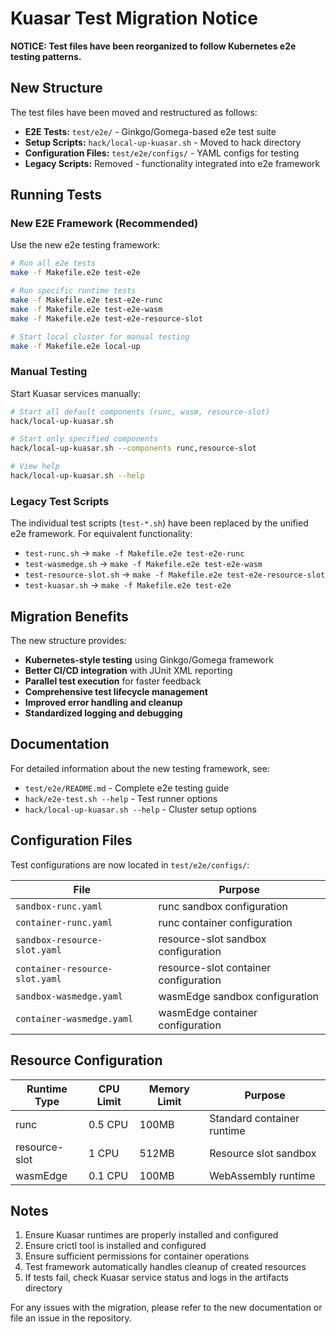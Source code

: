 # Kuasar Test Migration Notice

**NOTICE: Test files have been reorganized to follow Kubernetes e2e testing patterns.**

## New Structure

The test files have been moved and restructured as follows:

- **E2E Tests:** `test/e2e/` - Ginkgo/Gomega-based e2e test suite
- **Setup Scripts:** `hack/local-up-kuasar.sh` - Moved to hack directory
- **Configuration Files:** `test/e2e/configs/` - YAML configs for testing
- **Legacy Scripts:** Removed - functionality integrated into e2e framework

## Running Tests

### New E2E Framework (Recommended)

Use the new e2e testing framework:

```bash
# Run all e2e tests
make -f Makefile.e2e test-e2e

# Run specific runtime tests
make -f Makefile.e2e test-e2e-runc
make -f Makefile.e2e test-e2e-wasm
make -f Makefile.e2e test-e2e-resource-slot

# Start local cluster for manual testing
make -f Makefile.e2e local-up
```

### Manual Testing

Start Kuasar services manually:

```bash
# Start all default components (runc, wasm, resource-slot)
hack/local-up-kuasar.sh

# Start only specified components
hack/local-up-kuasar.sh --components runc,resource-slot

# View help
hack/local-up-kuasar.sh --help
```

### Legacy Test Scripts

The individual test scripts (`test-*.sh`) have been replaced by the unified e2e framework. 
For equivalent functionality:

- `test-runc.sh` → `make -f Makefile.e2e test-e2e-runc`
- `test-wasmedge.sh` → `make -f Makefile.e2e test-e2e-wasm`  
- `test-resource-slot.sh` → `make -f Makefile.e2e test-e2e-resource-slot`
- `test-kuasar.sh` → `make -f Makefile.e2e test-e2e`

## Migration Benefits

The new structure provides:

- **Kubernetes-style testing** using Ginkgo/Gomega framework
- **Better CI/CD integration** with JUnit XML reporting
- **Parallel test execution** for faster feedback
- **Comprehensive test lifecycle management**
- **Improved error handling and cleanup**
- **Standardized logging and debugging**

## Documentation

For detailed information about the new testing framework, see:
- `test/e2e/README.md` - Complete e2e testing guide
- `hack/e2e-test.sh --help` - Test runner options
- `hack/local-up-kuasar.sh --help` - Cluster setup options

## Configuration Files

Test configurations are now located in `test/e2e/configs/`:

| File | Purpose |
|------|---------|
| `sandbox-runc.yaml` | runc sandbox configuration |
| `container-runc.yaml` | runc container configuration |
| `sandbox-resource-slot.yaml` | resource-slot sandbox configuration |
| `container-resource-slot.yaml` | resource-slot container configuration |
| `sandbox-wasmedge.yaml` | wasmEdge sandbox configuration |
| `container-wasmedge.yaml` | wasmEdge container configuration |

## Resource Configuration

| Runtime Type | CPU Limit | Memory Limit | Purpose |
|--------------|-----------|--------------|---------|
| runc | 0.5 CPU | 100MB | Standard container runtime |
| resource-slot | 1 CPU | 512MB | Resource slot sandbox |
| wasmEdge | 0.1 CPU | 100MB | WebAssembly runtime |

## Notes

1. Ensure Kuasar runtimes are properly installed and configured
2. Ensure crictl tool is installed and configured
3. Ensure sufficient permissions for container operations
4. Test framework automatically handles cleanup of created resources
5. If tests fail, check Kuasar service status and logs in the artifacts directory

For any issues with the migration, please refer to the new documentation or file an issue in the repository.
